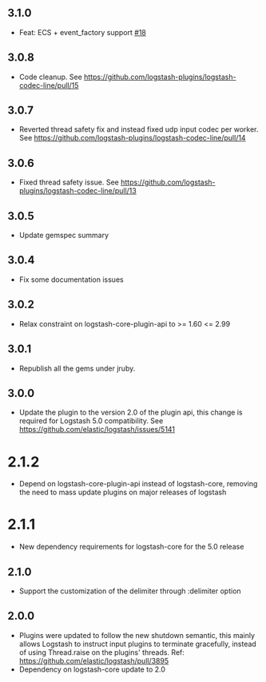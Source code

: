 ## 3.1.0
  - Feat: ECS + event_factory support [#18](https://github.com/logstash-plugins/logstash-codec-line/pull/18) 

## 3.0.8
  - Code cleanup. See https://github.com/logstash-plugins/logstash-codec-line/pull/15

## 3.0.7
  - Reverted thread safety fix and instead fixed udp input codec per worker. See https://github.com/logstash-plugins/logstash-codec-line/pull/14

## 3.0.6
  - Fixed thread safety issue. See https://github.com/logstash-plugins/logstash-codec-line/pull/13

## 3.0.5
  - Update gemspec summary

## 3.0.4
  - Fix some documentation issues

## 3.0.2
  - Relax constraint on logstash-core-plugin-api to >= 1.60 <= 2.99

## 3.0.1
  - Republish all the gems under jruby.
## 3.0.0
  - Update the plugin to the version 2.0 of the plugin api, this change is required for Logstash 5.0 compatibility. See https://github.com/elastic/logstash/issues/5141
# 2.1.2
  - Depend on logstash-core-plugin-api instead of logstash-core, removing the need to mass update plugins on major releases of logstash
# 2.1.1
  - New dependency requirements for logstash-core for the 5.0 release
## 2.1.0
 - Support the customization of the delimiter through :delimiter option

## 2.0.0
 - Plugins were updated to follow the new shutdown semantic, this mainly allows Logstash to instruct input plugins to terminate gracefully, 
   instead of using Thread.raise on the plugins' threads. Ref: https://github.com/elastic/logstash/pull/3895
 - Dependency on logstash-core update to 2.0

